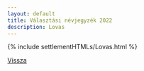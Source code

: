 ```yaml
---
layout: default
title: Választási névjegyzék 2022
description: Lovas
---
```


{% include settlementHTMLs/Lovas.html %}

[Vissza](./)